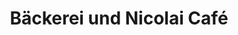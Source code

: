 ---
title: "Bäckerei und Nicolai Café"
url: /bernburg/baeckerei-und-nicolai-cafe/
shop: Bäckerei
---